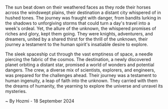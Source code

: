 
The sun beat down on their weathered faces as they rode their horses across the windswept plains, their destination a distant city whispered of in hushed tones. The journey was fraught with danger, from bandits lurking in the shadows to unforgiving storms that could turn a day's travel into a week's ordeal. Yet, the allure of the unknown, the whispered promises of riches and glory, kept them going. They were knights, adventurers, and dreamers, united by a shared thirst for the thrill of the unknown, their journey a testament to the human spirit's insatiable desire to explore. 

The sleek spaceship cut through the vast emptiness of space, a needle piercing the fabric of the cosmos.  The destination, a newly discovered planet orbiting a distant star, promised a world of wonders and potential dangers. The crew, a diverse mix of scientists, explorers, and engineers, was prepared for the challenges ahead.  Their journey was a testament to human ingenuity, a leap of faith into the unknown.  They carried with them the dreams of humanity, the yearning to explore the universe and unravel its mysteries. 

~ By Hozmi - 18 September 2024
